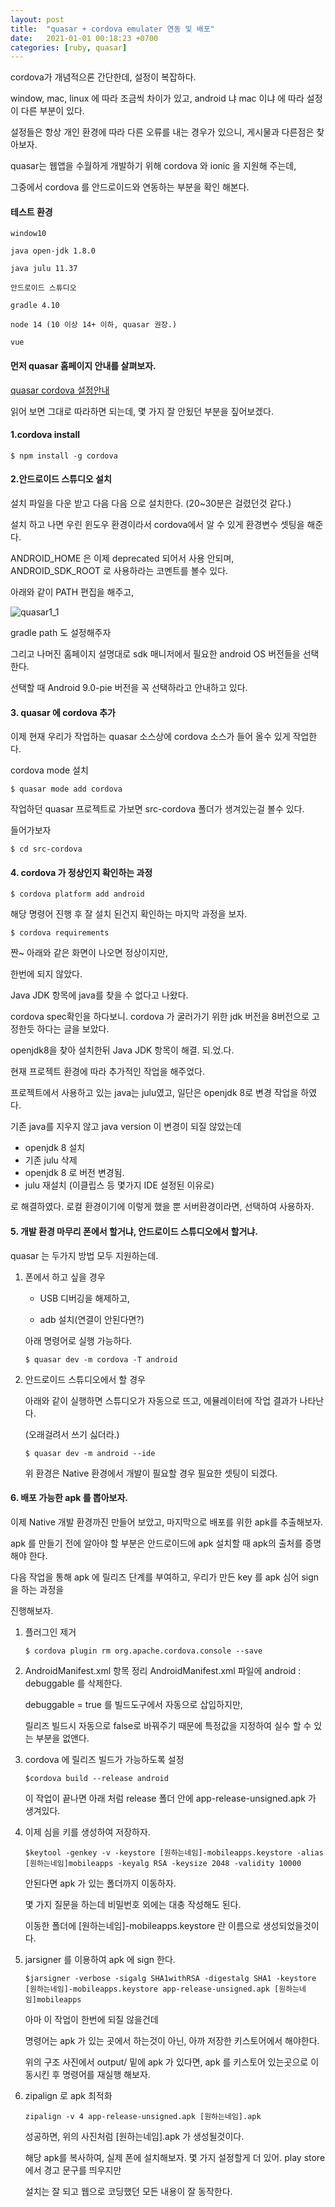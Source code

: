 ```yaml
---
layout: post
title:  "quasar + cordova emulater 연동 및 배포"
date:   2021-01-01 00:18:23 +0700
categories: [ruby, quasar]
---
```

cordova가 개념적으론 간단한데, 설정이 복잡하다.

window, mac, linux 에 따라 조금씩 차이가 있고, android 냐 mac 이냐 에 따라 설정이 다른 부분이 
있다. 

설정들은 항상 개인 환경에 따라 다른 오류를 내는 경우가 있으니, 게시물과 다른점은 찾아보자.

quasar는 웹앱을 수월하게 개발하기 위해 cordova 와 ionic 을 지원해 주는데,

그중에서 cordova 를 안드로이드와 연동하는 부분을 확인 해본다.

#### 테스트 환경
```dark
window10

java open-jdk 1.8.0

java julu 11.37

안드로이드 스튜디오

gradle 4.10

node 14 (10 이상 14+ 이하, quasar 권장.)

vue 
```

#### 먼저 quasar 홈페이지 안내를 살펴보자.
[quasar cordova 설정안내](https://quasar.dev/quasar-cli/developing-cordova-apps/preparation)

읽어 보면 그대로 따라하면 되는데, 몇 가지 잘 안됬던 부분을 짚어보겠다.

#### 1.cordova install
```
$ npm install -g cordova
```

#### 2.안드로이드 스튜디오 설치

설치 파일을 다운 받고 다음 다음 으로 설치한다. (20~30분은 걸렸던것 같다.)

설치 하고 나면 우린 윈도우 환경이라서 cordova에서 알 수 있게 환경변수 셋팅을 해준다.

ANDROID_HOME 은 이제 deprecated 되어서 사용 안되며, ANDROID_SDK_ROOT 로 사용하라는 코멘트를 볼수 있다.

아래와 같이 PATH 편집을 해주고,

![quasar1_1](http://127.0.0.1:4000/master/static/img/_posts/quasar1_1.png)

gradle path 도 설정해주자


그리고 나머진 홈페이지 설명대로 sdk 매니저에서 필요한 android OS 버전들을 선택한다.

선택할 때 Android 9.0-pie 버전을 꼭 선택하라고 안내하고 있다.

#### 3. quasar 에 cordova 추가

이제 현재 우리가 작업하는 quasar 소스상에 cordova 소스가 들어 올수 있게 작업한다.

cordova mode 설치

```
$ quasar mode add cordova
```
작업하던 quasar 프로젝트로 가보면 src-cordova 폴더가 생겨있는걸 볼수 있다.

들어가보자

```
$ cd src-cordova
```


#### 4. cordova 가 정상인지 확인하는 과정
```
$ cordova platform add android
```

해당 명령어 진행 후 잘 설치 된건지 확인하는 마지막 과정을 보자.

```
$ cordova requirements
```

짠~ 아래와 같은 화면이 나오면 정상이지만,

한번에 되지 않았다. 

Java JDK 항목에 java를 찾을 수 없다고 나왔다.

cordova spec확인을 하다보니. cordova 가 굴러가기 위한 jdk 버전을 8버전으로 고정한듯 하다는 글을 보았다.

openjdk8을 찾아 설치한뒤 Java JDK 항목이 해결. 되.었.다.

현재 프로젝트 환경에 따라 추가적인 작업을 해주었다.

프로젝트에서 사용하고 있는 java는 julu였고, 일단은 openjdk 8로 변경 작업을 하였다.

기존 java를 지우지 않고 java version 이 변경이 되질 않았는데
 - openjdk 8 설치
 - 기존 julu 삭제
 - openjdk 8 로 버전 변경됨.
 - julu 재설치 (이클립스 등 몇가지 IDE 설정된 이유로) 

로 해결하였다.
로컬 환경이기에 이렇게 했을 뿐 서버환경이라면, 선택하여 사용하자.

#### 5. 개발 환경 마무리 폰에서 할거냐, 안드로이드 스튜디오에서 할거냐.

quasar 는 두가지 방법 모두 지원하는데.

1.  폰에서 하고 싶을 경우

    * USB 디버깅을 해제하고, 

    * adb 설치(연결이 안된다면?)

    아래 명령어로 실행 가능하다.

    ```
    $ quasar dev -m cordova -T android
    ```
2.  안드로이드 스튜디오에서 할 경우

    아래와 같이 실행하면 스튜디오가 자동으로 뜨고, 에뮬레이터에 작업 결과가 나타난다.

    (오래걸려서 쓰기 싫더라.)

    ```
    $ quasar dev -m android --ide
    ```
    위 환경은 Native 환경에서 개발이 필요할 경우 필요한 셋팅이 되겠다.

#### 6. 배포 가능한 apk 를 뽑아보자. 

이제 Native 개발 환경까진 만들어 보았고, 마지막으로 배포를 위한 apk를 추출해보자.

apk 를 만들기 전에 알아야 할 부분은 안드로이드에 apk 설치할 때 apk의 출처를 증명해야 한다.

다음 작업을 통해 apk 에 릴리즈 단계를 부여하고, 우리가 만든 key 를 apk 심어 sign을 하는 과정을

진행해보자.

1.  플러그인 제거
    ```
    $ cordova plugin rm org.apache.cordova.console --save
    ```

2.  AndroidManifest.xml 항목 정리
    AndroidManifest.xml 파일에 android : debuggable 를 삭제한다. 

    debuggable = true 를 빌드도구에서 자동으로 삽입하지만,

    릴리즈 빌드시 자동으로 false로 바꿔주기 때문에 특정값을 지정하여 실수 할 수 있는 부분을 없앤다.

3.  cordova 에 릴리즈 빌드가 가능하도록 설정

    ```
    $cordova build --release android
    ```

    이 작업이 끝나면 아래 처럼 release 폴더 안에 app-release-unsigned.apk 가 생겨있다.


4.  이제 심을 키를 생성하여 저장하자.

    ```
    $keytool -genkey -v -keystore [원하는네임]-mobileapps.keystore -alias [원하는네임]mobileapps -keyalg RSA -keysize 2048 -validity 10000
    ```

    안된다면 apk 가 있는 폴더까지 이동하자.

    몇 가지 질문을 하는데 비밀번호 외에는 대충 작성해도 된다.

    이동한 폴더에 [원하는네임]-mobileapps.keystore 란 이름으로 생성되었을것이다.

5.  jarsigner 를 이용하여 apk 에 sign 한다.

    ```
    $jarsigner -verbose -sigalg SHA1withRSA -digestalg SHA1 -keystore [원하는네임]-mobileapps.keystore app-release-unsigned.apk [원하는네임]mobileapps
    ```

    아마 이 작업이 한번에 되질 않을건데

    명령어는 apk 가 있는 곳에서 하는것이 아닌, 아까 저장한 키스토어에서 해야한다.

    위의 구조 사진에서 output/ 밑에 apk 가 있다면, apk 를 키스토어 있는곳으로 이동시킨 후 명령어를 재실행 해보자.

6.  zipalign 로 apk 최적화

    ```
    zipalign -v 4 app-release-unsigned.apk [원하는네임].apk 
    ```

    성공하면, 위의 사진처럼 [원하는네임].apk 가 생성될것이다.

    해당 apk를 복사하여, 실제 폰에 설치해보자. 몇 가지 설정할게 더 있어. play store 에서 경고 문구를 띄우지만

    설치는 잘 되고 웹으로 코딩했던 모든 내용이 잘 동작한다. 